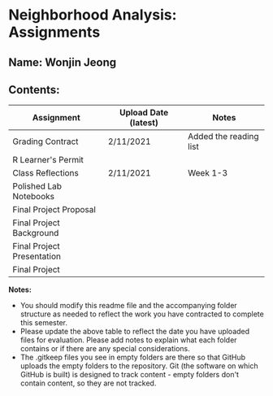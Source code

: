 # Neighborhood Analysis: Assignments

## **Name:** Wonjin Jeong

## Contents:

| Assignment | Upload Date (latest) | Notes |
|-|-|-|
| Grading Contract | 2/11/2021 |Added the reading list|
| R Learner's Permit |  |  |
| Class Reflections | 2/11/2021 |Week 1-3|
| Polished Lab Notebooks |  |  |
| Final Project Proposal |  |  |
| Final Project Background |  |  |
| Final Project Presentation |  |  |
| Final Project |  |  |

**Notes:** 

- You should modify this readme file and the accompanying folder structure as needed to reflect the work you have contracted to complete this semester.
- Please update the above table to reflect the date you have uploaded files for evaluation. Please add notes to explain what each folder contains or if there are any special considerations.
- The .gitkeep files you see in empty folders are there so that GitHub uploads the empty folders to the repository. Git (the software on which GitHub is built) is designed to track content - empty folders don't contain content, so they are not tracked.
